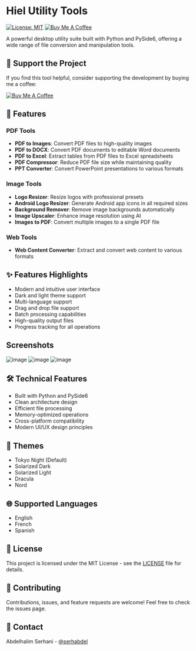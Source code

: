 # Hiel Utility Tools

[![License: MIT](https://img.shields.io/badge/License-MIT-yellow.svg)](https://opensource.org/licenses/MIT)
[![Buy Me A Coffee](https://img.shields.io/badge/Buy%20Me%20A%20Coffee-Support-orange.svg)](https://buymeacoffee.com/serhabdel)

A powerful desktop utility suite built with Python and PySide6, offering a wide range of file conversion and manipulation tools.

## 🎯 Support the Project

If you find this tool helpful, consider supporting the development by buying me a coffee:

[![Buy Me A Coffee](https://www.buymeacoffee.com/assets/img/custom_images/orange_img.png)](https://buymeacoffee.com/serhabdel)

## 🚀 Features

### PDF Tools
- **PDF to Images**: Convert PDF files to high-quality images
- **PDF to DOCX**: Convert PDF documents to editable Word documents
- **PDF to Excel**: Extract tables from PDF files to Excel spreadsheets
- **PDF Compressor**: Reduce PDF file size while maintaining quality
- **PPT Converter**: Convert PowerPoint presentations to various formats

### Image Tools
- **Logo Resizer**: Resize logos with professional presets
- **Android Logo Resizer**: Generate Android app icons in all required sizes
- **Background Remover**: Remove image backgrounds automatically
- **Image Upscaler**: Enhance image resolution using AI
- **Images to PDF**: Convert multiple images to a single PDF file

### Web Tools
- **Web Content Converter**: Extract and convert web content to various formats

## ✨ Features Highlights

- Modern and intuitive user interface
- Dark and light theme support
- Multi-language support
- Drag and drop file support
- Batch processing capabilities
- High-quality output files
- Progress tracking for all operations
## Screenshots
![image](https://github.com/user-attachments/assets/c09a567a-7538-4293-9353-82f20213af7f)
![image](https://github.com/user-attachments/assets/810f5276-23e0-4264-86c8-7a6443555135)
![image](https://github.com/user-attachments/assets/69fbe574-ee7a-444b-8880-df63882eb84a)

## 🛠️ Technical Features

- Built with Python and PySide6
- Clean architecture design
- Efficient file processing
- Memory-optimized operations
- Cross-platform compatibility
- Modern UI/UX design principles

## 🎨 Themes
- Tokyo Night (Default)
- Solarized Dark
- Solarized Light
- Dracula
- Nord

## 🌐 Supported Languages
- English
- French
- Spanish

## 📝 License

This project is licensed under the MIT License - see the [LICENSE](LICENSE) file for details.

## 🤝 Contributing

Contributions, issues, and feature requests are welcome! Feel free to check the issues page.

## 📧 Contact

Abdelhalim Serhani - [@serhabdel](https://buymeacoffee.com/serhabdel)
